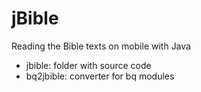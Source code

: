 # jBible
Reading the Bible texts on mobile with Java

- jbible: folder with source code
- bq2jbible: converter for bq modules